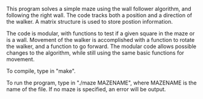 This program solves a simple maze using the wall follower algorithm, and following the right wall.
The code tracks both a position and a direction of the walker. A matrix structure is  used to store postion information.

The code is modular, with functions to test if a given square in the maze or is a wall. Movement of the walker is accomplished
with a function to rotate the walker, and a function to go forward. The modular code allows possible changes to the algorithm,
while still using the same basic functions for movement.

To compile, type in "make".

To run the program, type in "./maze MAZENAME", where MAZENAME is the name of the file.
If no maze is specified, an error will be output.

